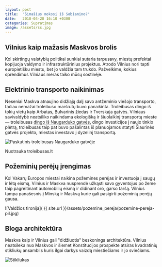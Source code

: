 ```yaml
---
layout: post
title:  "Šimašius mokosi iš Sobianino?"
date:   2018-04-28 16:10 +0300
categories: Supratimas
image: /assets/ss.jpg
---
```


## Vilnius kaip mažasis Maskvos brolis

Kol skirtingų valstybių politikai sunkiai sutaria tarpusavy, miestų prefektai kopijuoja valdymo ir
infrastruktūrinius projektus. Atrodo Vilnius nori tapti europietišku miestu, bet jo valdžia tam trukdo.
Pažvelkime, kokius sprendimus Vilniaus meras taiko mūsų sostinėje.

## Elektrinio transporto naikinimas

Neseniai Maskva atnaujino didžiąją dalį savo antžeminio viešojo transporto, tačiau nemažai troleibuso maršrutų buvo panaikinta. Troleibusas dingo iš tokių vietų kaip Arbatas, Bulvarinis žiedas ir Tverskaja gatvės. Vilniaus savivaldybė neatsiliko naikindama ekologišką ir šiuolaikinį transportą mieste — troleibusas <a href="http://www.troleibusas.lt/?p=3684">dingo iš Naugarduko gatvės</a>, dingo investicijos į naujo tinklo plėtrą, troleibusas taip pat buvo pašalintas iš planuojamos statyti Šiaurinės gatvės projekto, miestas investavo į dyzelinį transportą.

![Paskutinis troleibusas Naugarduko gatvėje]( http://www.troleibusas.lt/wp-content/uploads/2013/07/13_marsr_1636_Naugarduko_2.jpg )
<div class="lighter x--pt">
    Nuotrauka troleibusas.lt
</div>

## Požeminių perėjų įrengimas

Kol Vakarų Europos miestai naikina požemines perėjas ir investuoja į saugų ir lėtą eismą, Vilnius ir Maskva nusprendė užkąsti savo gyventojus po žeme taip pagreitinant automobilių eismą ir didinant oro, garso taršą. Vilnius tampa panašesnis į Minską ir Maskvą kurie gali pasigirti požeminių perėjų gausa.

![Valdžios tironija]( {{ site.url }}/assets/pozemine_pereja/pozemine-pereja-pil.jpg)

## Bloga architektūra

Maskva kaip ir Vilnius gali "didžiuotis" beskoninga architektūra. Vilnius neatsileka nuo Maskvos ir šiemet Konstitucijos prospekte atsiras kvadratinių stikliukų ansamblis kuris ilgai darkys vaizdą miestiečiams ir jo sviečiams.

![Stikliukas](https://images.adsttc.com/media/images/5966/494b/b22e/38a4/e100/01bb/newsletter/Project_in_Vilnius_render_(Studio_Libeskind)_(4).jpg?1499875655)









